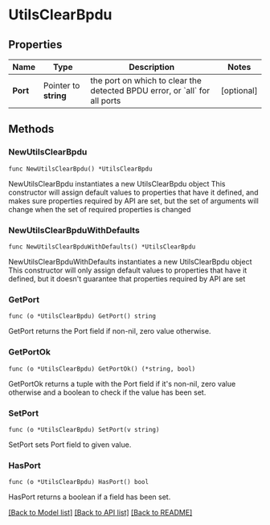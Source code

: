 # UtilsClearBpdu

## Properties

Name | Type | Description | Notes
------------ | ------------- | ------------- | -------------
**Port** | Pointer to **string** | the port on which to clear the detected BPDU error, or &#x60;all&#x60; for all ports | [optional] 

## Methods

### NewUtilsClearBpdu

`func NewUtilsClearBpdu() *UtilsClearBpdu`

NewUtilsClearBpdu instantiates a new UtilsClearBpdu object
This constructor will assign default values to properties that have it defined,
and makes sure properties required by API are set, but the set of arguments
will change when the set of required properties is changed

### NewUtilsClearBpduWithDefaults

`func NewUtilsClearBpduWithDefaults() *UtilsClearBpdu`

NewUtilsClearBpduWithDefaults instantiates a new UtilsClearBpdu object
This constructor will only assign default values to properties that have it defined,
but it doesn't guarantee that properties required by API are set

### GetPort

`func (o *UtilsClearBpdu) GetPort() string`

GetPort returns the Port field if non-nil, zero value otherwise.

### GetPortOk

`func (o *UtilsClearBpdu) GetPortOk() (*string, bool)`

GetPortOk returns a tuple with the Port field if it's non-nil, zero value otherwise
and a boolean to check if the value has been set.

### SetPort

`func (o *UtilsClearBpdu) SetPort(v string)`

SetPort sets Port field to given value.

### HasPort

`func (o *UtilsClearBpdu) HasPort() bool`

HasPort returns a boolean if a field has been set.


[[Back to Model list]](../README.md#documentation-for-models) [[Back to API list]](../README.md#documentation-for-api-endpoints) [[Back to README]](../README.md)


